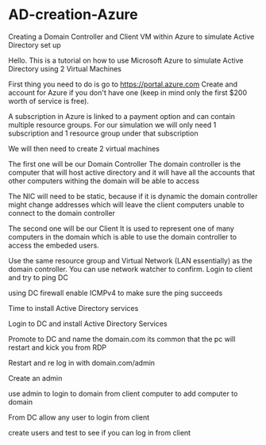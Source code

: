 # AD-creation-Azure
Creating a Domain Controller and Client VM within Azure to simulate Active Directory set up

Hello. This is a tutorial on how to use Microsoft Azure to simulate Active Directory using 2 Virtual Machines

First thing you need to do is go to https://portal.azure.com
Create and account for Azure if you don't have one (keep in mind only the first $200 worth of service is free).

A subscription in Azure is linked to a payment option and can contain multiple resource groups. For our simulation we will only need 1 subscription and 1 resource group under that subscription

We will then need to create 2 virtual machines

The first one will be our Domain Controller
  The domain controller is the computer that will host active directory and it will have all the accounts that other computers withing the domain will be able to access
  
  The NIC will need to be static, because if it is dynamic the domain controller might change addresses which will leave the client computers unable to connect to the domain controller
  
  

The second one will be our Client
  It is used to represent one of many computers in the domain which is able to use the domain controller to access the embeded users.
  
  Use the same resource group and Virtual Network (LAN essentially) as the domain controller. You can use network watcher to confirm. Login to client and try to ping DC
  
  using DC firewall enable ICMPv4 to make sure the ping succeeds
  
  
  Time to install Active Directory services
  
  Login to DC and install Active Directory Services
  
  Promote to DC and name the domain.com
  its common that the pc will restart and kick you from RDP 
  
 Restart and re log in with domain.com/admin
 
 Create an admin
 
 use admin to login to domain from client computer to add computer to domain
 
From DC allow any user to login from client

create users and test to see if you can log in from client
